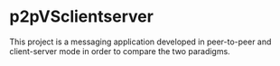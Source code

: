 # p2pVSclientserver
This project is a messaging application developed in peer-to-peer and client-server mode in order to compare the two paradigms.
